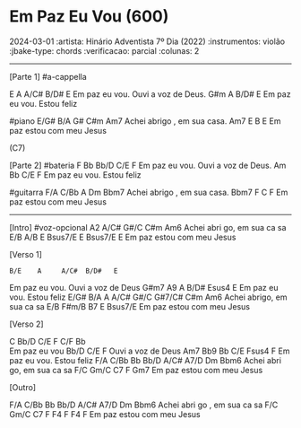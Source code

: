 # Em Paz Eu Vou (600)
2024-03-01
:artista: Hinário Adventista 7º Dia (2022)
:instrumentos: violão
:jbake-type: chords
:verificacao: parcial
:colunas: 2



----
[Parte 1]
#a-cappella

E          A       A/C#   B/D#  E
Em paz eu vou. Ouvi a voz de Deus.
 G#m       A   B/D#       E
Em paz eu vou. Estou feliz

#piano
E/G#   B/A          G#     C#m   Am7
Achei abrigo ,  em  sua    casa.
Am7        E     B        E
Em paz estou com meu Jesus

(C7)

[Parte 2]
#bateria
F         Bb       Bb/D   C/E  F
Em paz eu vou. Ouvi a voz de Deus.
 Am       Bb   C/E       F
Em paz eu vou. Estou feliz

#guitarra
F/A   C/Bb          A     Dm   Bbm7
Achei abrigo ,  em  sua    casa.
Bbm7        F     C        F
Em paz estou com meu Jesus

----

[Intro]
#voz-opcional
        A2    A/C# G#/C C#m     Am6 
 Achei abri go, em sua  ca  sa
         E/B      A/B    E  Bsus7/E  E Bsus7/E E 
Em paz estou com meu  Jesus

[Verso 1]

    B/E    A     A/C#  B/D#   E
Em  paz eu vou. Ouvi a voz de Deus
   G#m7   A9 A   B/D#  Esus4  E
Em paz eu vou. Estou feliz
 E/G# B/A A  A/C#  G#/C  G#7/C# C#m  Am6
Achei abrigo,  em  sua    ca    sa
         E/B    F#m/B B7   E  Bsus7/E
Em paz estou com meu    Jesus

[Verso 2]

C Bb/D C/E  F    C/F    Bb      
             Em  paz eu vou
  Bb/D C/E    F
Ouvi a voz de Deus
   Am7    Bb9 Bb  C/E    Fsus4  F
Em paz eu vou.  Estou  feliz
  F/A  C/Bb Bb  Bb/D     A/C#  A7/D Dm  Bbm6
Achei abri  go,      em  sua    ca  sa
         F/C     Gm/C C7 F   Gm7
Em paz estou com meu   Jesus

[Outro]

  F/A  C/Bb Bb  Bb/D    A/C#   A7/D Dm  Bbm6
Achei abri  go ,    em  sua    ca   sa
         F/C    Gm/C C7   F  F4  F  F4 F
Em paz estou com meu    Jesus
